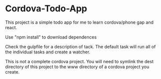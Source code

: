# Cordova-Todo-App

This project is a simple todo app for me to learn cordova/phone gap and react.

Use "npm install" to download dependences

Check the gulpfile for a description of tack.  The default task will run all of the individual tasks and create a watcher.

This is not a complete cordova project. You will need to symlink the dest directory of this project to the www directory of a cordova project you create.
